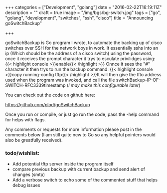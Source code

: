 +++
categories = ["Development", "golang"]
date = "2016-02-22T16:19:11Z"
description = ""
draft = true
image = "/img/bgs/bg-switch.jpg"
tags = ["go", "golang", "development", "switches", "ssh", "cisco"]
title = "Announcing goSwitchBackup"

+++

goSwitchBackup is Go program I wrote, to automate the backing up of cisco switches over SSH for the network boys in work. It essentially sshs into an ip (Which should be the address of a cisco switch) using the password, once it receives the prompt character it trys to esculate privilidges using: {{< highlight console >}}enable{{< /highlight >}} Onnce it sees the "#" character it then trys to run the backup command: {{< highlight console >}}copy running-config tftp{{< /highlight >}}It will then give the tfto address used when the program was invoked, and call the file switchBackup-IP-OF-SWITCH-RFC3339timestamp (_I may make this configurable later_)

You can check out the code on github here:

https://github.com/plod/goSwitchBackup

Once you run or compile, or just go run the code, pass the -help command for helps with flags.

Any comments or requests for more information please post in the comments below (I am still quite new to Go so any helpful pointers would also be greatfully received).

### todo/wishlist:

* Add potential tftp server inside the program itself
* compare previous backup with current backup and send alert of changes (smtp)
* Add a verbose switch to echo some of the commented stuff that helps debug issues